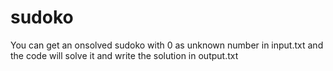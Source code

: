 # sudoko
You can get an onsolved sudoko with 0 as unknown number in input.txt and the code will solve it and write the solution in output.txt
